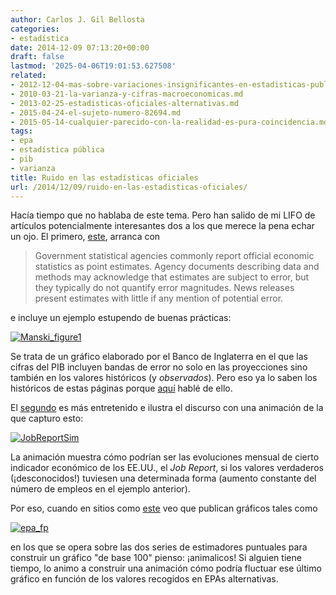```yaml
---
author: Carlos J. Gil Bellosta
categories:
- estadística
date: 2014-12-09 07:13:20+00:00
draft: false
lastmod: '2025-04-06T19:01:53.627508'
related:
- 2012-12-04-mas-sobre-variaciones-insignificantes-en-estadisticas-publicas.md
- 2010-03-21-la-varianza-y-cifras-macroeconomicas.md
- 2013-02-25-estadisticas-oficiales-alternativas.md
- 2015-04-24-el-sujeto-numero-82694.md
- 2015-05-14-cualquier-parecido-con-la-realidad-es-pura-coincidencia.md
tags:
- epa
- estadística pública
- pib
- varianza
title: Ruido en las estadísticas oficiales
url: /2014/12/09/ruido-en-las-estadisticas-oficiales/
---
```


Hacía tiempo que no hablaba de este tema. Pero han salido de mi LIFO de artículos potencialmente interesantes dos a los que merece la pena echar un ojo. El primero, [este](http://www.voxeu.org/article/uncertainty-official-statistics), arranca con

>Government statistical agencies commonly report official economic statistics as point estimates. Agency documents describing data and methods may acknowledge that estimates are subject to error, but they typically do not quantify error magnitudes. News releases present estimates with little if any mention of potential error.

e incluye un ejemplo estupendo de buenas prácticas:

[![Manski_figure1](/wp-uploads/2014/12/Manski_figure1.png#center)
](/wp-uploads/2014/12/Manski_figure1.png#center)

Se trata de un gráfico elaborado por el Banco de Inglaterra en el que las cifras del PIB incluyen bandas de error no solo en las proyecciones sino también en los valores históricos (y _observados_). Pero eso ya lo saben los históricos de estas páginas porque [aquí](http://www.datanalytics.com/2010/05/07/hemos-salido-de-la-recesion-queremos-nuestros-intervalos-de-confianza/) hablé de ello.

El [segundo](http://www.nytimes.com/2014/05/02/upshot/how-not-to-be-misled-by-the-jobs-report.html) es más entretenido e ilustra el discurso con una animación de la que capturo esto:

[![JobReportSim](/wp-uploads/2014/12/JobReportSim.png#center)
](/wp-uploads/2014/12/JobReportSim.png#center)

La animación muestra cómo podrían ser las evoluciones mensual de cierto indicador económico de los EE.UU., el _Job Report_, si los valores verdaderos (¡desconocidos!) tuviesen una determinada forma (aumento constante del número de empleos en el ejemplo anterior).

Por eso, cuando en sitios como [este](http://nadaesgratis.es/?p=40846) veo que publican gráficos tales como

[![epa_fp](/wp-uploads/2014/12/epa_fp.png#center)
](/wp-uploads/2014/12/epa_fp.png#center)

en los que se opera sobre las dos series de estimadores puntuales para construir un gráfico "de base 100" pienso: ¡animalicos! Si alguien tiene tiempo, lo animo a construir una animación cómo podría fluctuar ese último gráfico en función de los valores recogidos en EPAs alternativas.